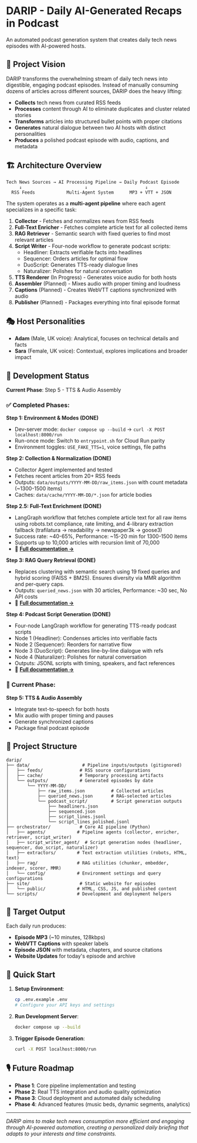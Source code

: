 # DARIP - Daily AI-Generated Recaps in Podcast

An automated podcast generation system that creates daily tech news episodes with AI-powered hosts.

## 🎯 Project Vision

DARIP transforms the overwhelming stream of daily tech news into digestible, engaging podcast episodes. Instead of manually consuming dozens of articles across different sources, DARIP does the heavy lifting:

- **Collects** tech news from curated RSS feeds
- **Processes** content through AI to eliminate duplicates and cluster related stories  
- **Transforms** articles into structured bullet points with proper citations
- **Generates** natural dialogue between two AI hosts with distinct personalities
- **Produces** a polished podcast episode with audio, captions, and metadata

## 🏗️ Architecture Overview

```
Tech News Sources → AI Processing Pipeline → Daily Podcast Episode
     ↓                        ↓                      ↓
  RSS Feeds            Multi-Agent System      MP3 + VTT + JSON
```

The system operates as a **multi-agent pipeline** where each agent specializes in a specific task:

1. **Collector** - Fetches and normalizes news from RSS feeds
2. **Full-Text Enricher** - Fetches complete article text for all collected items
3. **RAG Retriever** - Semantic search with fixed queries to find most relevant articles
4. **Script Writer** - Four-node workflow to generate podcast scripts:
   - Headliner: Extracts verifiable facts into headlines
   - Sequencer: Orders articles for optimal flow
   - DuoScript: Generates TTS-ready dialogue lines
   - Naturalizer: Polishes for natural conversation
5. **TTS Renderer** (In Progress) - Generates voice audio for both hosts
6. **Assembler** (Planned) - Mixes audio with proper timing and loudness
7. **Captions** (Planned) - Creates WebVTT captions synchronized with audio
8. **Publisher** (Planned) - Packages everything into final episode format

## 🎭 Host Personalities

- **Adam** (Male, UK voice): Analytical, focuses on technical details and facts
- **Sara** (Female, UK voice): Contextual, explores implications and broader impact

## 🚀 Development Status

**Current Phase**: Step 5 - TTS & Audio Assembly

### ✅ Completed Phases:

**Step 1: Environment & Modes (DONE)**
- Dev-server mode: `docker compose up --build` → `curl -X POST localhost:8000/run`
- Run-once mode: Switch to `entrypoint.sh` for Cloud Run parity
- Environment toggles: `USE_FAKE_TTS=1`, voice settings, file paths

**Step 2: Collection & Normalization (DONE)**
- Collector Agent implemented and tested
- Fetches recent articles from 20+ RSS feeds
- Outputs: `data/outputs/YYYY-MM-DD/raw_items.json` with count metadata (~1300-1500 items)
- Caches: `data/cache/YYYY-MM-DD/*.json` for article bodies

**Step 2.5: Full-Text Enrichment (DONE)**
- LangGraph workflow that fetches complete article text for all raw items using robots.txt compliance, rate limiting, and 4-library extraction fallback (trafilatura → readability → newspaper3k → goose3)
- Success rate: ~40-65%, Performance: ~15-20 min for 1300-1500 items
- Supports up to 10,000 articles with recursion limit of 70,000
- 📖 **[Full documentation →](orchestrator/extractors/README.md)**

**Step 3: RAG Query Retrieval (DONE)**
- Replaces clustering with semantic search using 19 fixed queries and hybrid scoring (FAISS + BM25). Ensures diversity via MMR algorithm and per-query caps.
- Outputs: `queried_news.json` with 30 articles, Performance: ~30 sec, No API costs
- 📖 **[Full documentation →](orchestrator/rag/README.md)**

**Step 4: Podcast Script Generation (DONE)**
- Four-node LangGraph workflow for generating TTS-ready podcast scripts
- Node 1 (Headliner): Condenses articles into verifiable facts
- Node 2 (Sequencer): Reorders for narrative flow
- Node 3 (DuoScript): Generates line-by-line dialogue with refs
- Node 4 (Naturalizer): Polishes for natural conversation
- Outputs: JSONL scripts with timing, speakers, and fact references
- 📖 **[Full documentation →](orchestrator/script_writer_agent/README.md)**

### 🔄 Current Phase:

**Step 5: TTS & Audio Assembly**
- Integrate text-to-speech for both hosts
- Mix audio with proper timing and pauses
- Generate synchronized captions
- Package final podcast episode

## 📁 Project Structure

```
darip/
├── data/                    # Pipeline inputs/outputs (gitignored)
│   ├── feeds/              # RSS source configurations
│   ├── cache/              # Temporary processing artifacts  
│   └── outputs/            # Generated episodes by date
│       └── YYYY-MM-DD/
│           ├── raw_items.json          # Collected articles
│           ├── queried_news.json       # RAG-selected articles
│           └── podcast_script/         # Script generation outputs
│               ├── headliners.json
│               ├── sequenced.json
│               ├── script_lines.jsonl
│               └── script_lines_polished.jsonl
├── orchestrator/           # Core AI pipeline (Python)
│   ├── agents/            # Pipeline agents (collector, enricher, retriever, script_writer)
│   ├── script_writer_agent/  # Script generation nodes (headliner, sequencer, duo_script, naturalizer)
│   ├── extractors/        # Text extraction utilities (robots, HTML, text)
│   ├── rag/               # RAG utilities (chunker, embedder, indexer, scorer, MMR)
│   └── config/            # Environment settings and query configurations
├── site/                   # Static website for episodes
│   └── public/            # HTML, CSS, JS, and published content
└── scripts/               # Development and deployment helpers
```

## 🎯 Target Output

Each daily run produces:
- **Episode MP3** (~10 minutes, 128kbps)
- **WebVTT Captions** with speaker labels
- **Episode JSON** with metadata, chapters, and source citations
- **Website Updates** for today's episode and archive

## 🔧 Quick Start

1. **Setup Environment**:
   ```bash
   cp .env.example .env
   # Configure your API keys and settings
   ```

2. **Run Development Server**:
   ```bash
   docker compose up --build
   ```

3. **Trigger Episode Generation**:
   ```bash
   curl -X POST localhost:8000/run
   ```

## 🎙️ Future Roadmap

- **Phase 1**: Core pipeline implementation and testing
- **Phase 2**: Real TTS integration and audio quality optimization  
- **Phase 3**: Cloud deployment and automated daily scheduling
- **Phase 4**: Advanced features (music beds, dynamic segments, analytics)

---

*DARIP aims to make tech news consumption more efficient and engaging through AI-powered automation, creating a personalized daily briefing that adapts to your interests and time constraints.*
